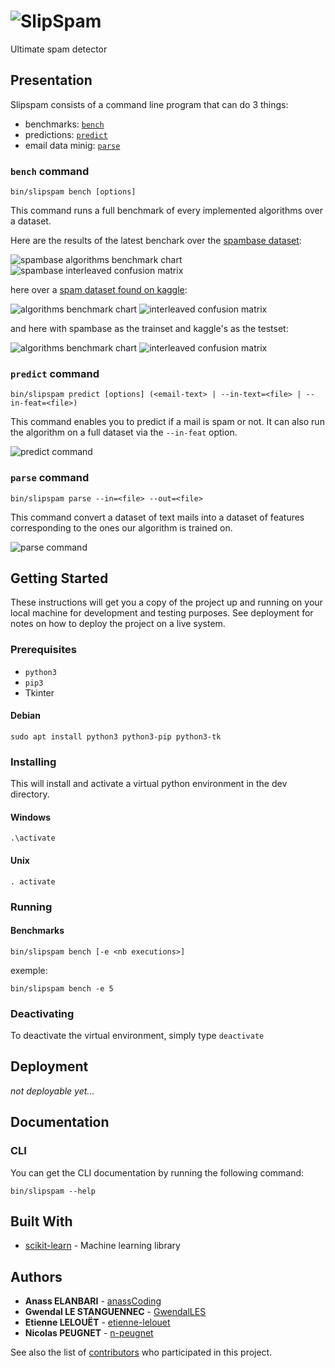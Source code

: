 # ![SlipSpam](docs/slipspam.png)

Ultimate spam detector

## Presentation

Slipspam consists of a command line program that can do 3 things:
- benchmarks: [`bench`](#bench-command)
- predictions: [`predict`](#predict-command)
- email data minig: [`parse`](#parse-command)

### `bench` command

```
bin/slipspam bench [options]
```

This command runs a full benchmark of every implemented algorithms over a dataset.

Here are the results of the latest benchark over the [spambase dataset](http://archive.ics.uci.edu/ml/datasets/spambase):

![spambase algorithms benchmark chart](docs/benchmark5.png)
![spambase interleaved confusion matrix](docs/confusion-matrix1.png)

here over a [spam dataset found on kaggle](https://www.kaggle.com/karthickveerakumar/spam-filter):

![algorithms benchmark chart](docs/benchmark-emails1.png)
![interleaved confusion matrix](docs/confusion-matrix-emails1.png)

and here with spambase as the trainset and kaggle's as the testset:

![algorithms benchmark chart](docs/benchmark-mixed1.png)
![interleaved confusion matrix](docs/confusion-matrix-mixed1.png)

### `predict` command

```
bin/slipspam predict [options] (<email-text> | --in-text=<file> | --in-feat=<file>)
```

This command enables you to predict if a mail is spam or not. It can also run the algorithm on a full dataset via the `--in-feat` option.

![predict command](./docs/predict-command.png)

### `parse` command

```
bin/slipspam parse --in=<file> --out=<file>
```

This command convert a dataset of text mails into a dataset of features corresponding to the ones our algorithm is trained on.

![parse command](./docs/parse-command.png)

## Getting Started

These instructions will get you a copy of the project up and running on your
local machine for development and testing purposes. See deployment for notes on
how to deploy the project on a live system.

### Prerequisites

-   `python3`
-   `pip3`
-   Tkinter

#### Debian

    sudo apt install python3 python3-pip python3-tk

### Installing

This will install and activate a virtual python environment in the dev directory.

#### Windows

    .\activate

#### Unix

    . activate

### Running

#### Benchmarks

    bin/slipspam bench [-e <nb executions>]

exemple:

    bin/slipspam bench -e 5

####

### Deactivating

To deactivate the virtual environment, simply type `deactivate`

## Deployment

_not deployable yet..._

## Documentation

### CLI

You can get the CLI documentation by running the following command:

    bin/slipspam --help

## Built With

-   [scikit-learn](https://scikit-learn.org/stable/) - Machine learning library

## Authors

-   **Anass ELANBARI** - [anassCoding](https://github.com/anassCoding)
-   **Gwendal LE STANGUENNEC** - [GwendalLES](https://github.com/GwendalLES)
-   **Etienne LELOUËT** - [etienne-lelouet](https://github.com/etienne-lelouet)
-   **Nicolas PEUGNET** - [n-peugnet](https://github.com/n-peugnet)

See also the list of [contributors](https://github.com/slipsoft/slipspam/contributors)
who participated in this project.

